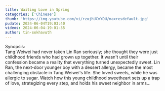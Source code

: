 ```yaml
---
title: Waiting Love in Spring
categories: ['Chinese']
thumb: 'https://img.youtube.com/vi/rzujhUCmYDU/maxresdefault.jpg'
pudate: 2024-06-04T19:03:40
videos: 2024-06-04-19-01-35
author: tin-sokhavuth
---
```

Synopsis:<br/>
Tang Weiwei had never taken Lin Ran seriously; she thought they were just childhood friends who had grown up together. It wasn't until their confession became a reality that everything turned unexpectedly sweet. Lin Ran, the next-door younger boy with a dessert allergy, became the most challenging obstacle in Tang Weiwei's life. She loved sweets, while he was allergic to sugar. Watch how this young childhood sweetheart sets up a trap of love, strategizing every step, and holds his sweet neighbor in arms...